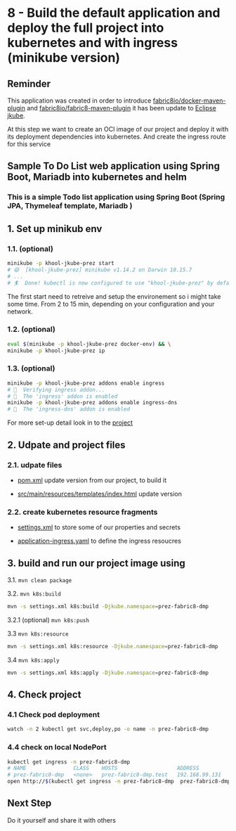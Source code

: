 # 8 - Build the default application and deploy the full project into kubernetes and with ingress (minikube version)

## Reminder

This application was created in order to introduce [fabric8io/docker-maven-plugin](https://dmp.fabric8.io/) and [fabric8io/fabric8-maven-plugin](http://maven.fabric8.io/) it has been update to [Eclipse jkube](https://www.eclipse.org/jkube/docs/kubernetes-maven-plugin).

At this step we want to create an OCI image of our project and deploy it with its deployment dependencies into kubernetes.
And create the ingress route for this service

## Sample To Do List web application using Spring Boot, Mariadb into kubernetes and helm

### This is a simple Todo list application using Spring Boot (Spring JPA, Thymeleaf template, Mariadb )

## 1. Set up minikub env

### 1.1. (optional)

```bash
minikube -p khool-jkube-prez start
# 😄  [khool-jkube-prez] minikube v1.14.2 on Darwin 10.15.7
# ...
# 🏄  Done! kubectl is now configured to use "khool-jkube-prez" by default
```

The first start need to retreive and setup the environement so i might take some time. From 2 to 15 min, depending on your configuration and your network.

### 1.2. (optional)

```bash
eval $(minikube -p khool-jkube-prez docker-env) && \
minikube -p khool-jkube-prez ip
```

### 1.3. (optional)

```bash
minikube -p khool-jkube-prez addons enable ingress
# 🔎  Verifying ingress addon...
# 🌟  The 'ingress' addon is enabled
minikube -p khool-jkube-prez addons enable ingress-dns
# 🌟  The 'ingress-dns' addon is enabled
```

For more set-up detail look in to the [project]( https://github.com/kubernetes/minikube/tree/master/deploy/addons/ingress-dns)


## 2. Udpate and project files

### 2.1. udpate files

- [pom.xml](pom.xml) update version from our project, to build it
  
- [src/main/resources/templates/index.html](src/main/resources/templates/index.html) update version

### 2.2. create kubernetes resource fragments

- [settings.xml](settings.xml) to store some of our properties and secrets
  
- [application-ingress.yaml](/src/main/jkube/application-ingress.yaml) to define the ingress resoucres


## 3. build and run our project image using

  3.1. `mvn clean package`
  
  3.2. `mvn k8s:build`

```bash
mvn -s settings.xml k8s:build -Djkube.namespace=prez-fabric8-dmp
```

  3.2.1 (optional) `mvn k8s:push`

  3.3 `mvn k8s:resource`

```bash
mvn -s settings.xml k8s:resource -Djkube.namespace=prez-fabric8-dmp
```

  3.4 `mvn k8s:apply`

```bash
mvn -s settings.xml k8s:apply -Djkube.namespace=prez-fabric8-dmp
```

## 4. Check project

### 4.1 Check pod deployment

```bash
watch -n 2 kubectl get svc,deploy,po -o name -n prez-fabric8-dmp
```

### 4.4 check on local NodePort

```bash
kubectl get ingress -n prez-fabric8-dmp
# NAME               CLASS    HOSTS                   ADDRESS          PORTS   AGE
# prez-fabric8-dmp   <none>   prez-fabric8-dmp.test   192.168.99.131   80      15s
open http://$(kubectl get ingress -n prez-fabric8-dmp  prez-fabric8-dmp -o json | jq -r .spec.rules[]?.host)
```

## Next Step

Do it yourself and share it with others

